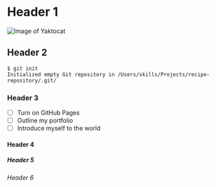 # Header 1
![Image of Yaktocat](https://octodex.github.com/images/yaktocat.png)
## Header 2
```
$ git init
Initialized empty Git repository in /Users/skills/Projects/recipe-repository/.git/
```
### Header 3
- [ ] Turn on GitHub Pages
- [ ] Outline my portfolio
- [ ] Introduce myself to the world
#### Header 4
##### Header 5
###### Header 6
